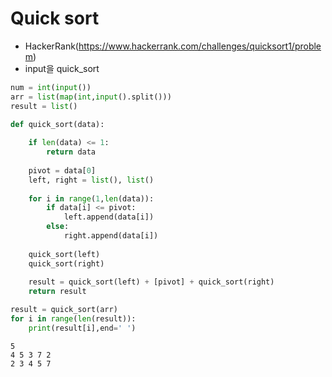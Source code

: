 # Quick sort

- HackerRank(https://www.hackerrank.com/challenges/quicksort1/problem) 
- input을 quick_sort


```python
num = int(input())
arr = list(map(int,input().split()))
result = list()

def quick_sort(data):
    
    if len(data) <= 1:
        return data
    
    pivot = data[0]
    left, right = list(), list()
    
    for i in range(1,len(data)):
        if data[i] <= pivot:
            left.append(data[i])
        else:
            right.append(data[i])
    
    quick_sort(left)
    quick_sort(right)
    
    result = quick_sort(left) + [pivot] + quick_sort(right)
    return result

result = quick_sort(arr)
for i in range(len(result)):
    print(result[i],end=' ')
```

    5
    4 5 3 7 2
    2 3 4 5 7 
